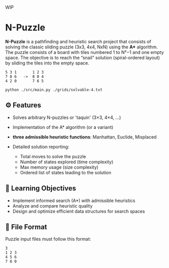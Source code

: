 WIP
# N-Puzzle

**N-Puzzle** is a pathfinding and heuristic search project that consists of solving the classic sliding puzzle (3x3, 4x4, NxN) using the **A\*** algorithm.
The puzzle consists of a board with tiles numbered 1 to N²−1 and one empty space. The objective is to reach the “snail” solution (spiral-ordered layout) by sliding the tiles into the empty space.

```
5 3 1		1 2 3
7 8 6	->	8 0 4
4 2 0		7 6 5
```

```
python ./src/main.py ./grids/solvable-4.txt
```

## ⚙️ Features
- Solves arbitrary N-puzzles or 'taquin' (3×3, 4×4, ...)

- Implementation of the A\* algorithm (or a variant)
- **three admissible heuristic functions**: Manhattan, Euclide, Misplaced
- Detailed solution reporting:
  - Total moves to solve the puzzle
  - Number of states explored (time complexity)
  - Max memory usage (size complexity)
  - Ordered list of states leading to the solution

## 🧠 Learning Objectives
- Implement informed search (A\*) with admissible heuristics
- Analyze and compare heuristic quality
- Design and optimize efficient data structures for search spaces

## 📁 File Format
Puzzle input files must follow this format:
```text
3
1 2 3
4 5 6
7 8 0
